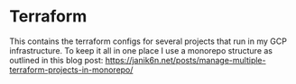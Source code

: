 # Terraform
This contains the terraform configs for several projects that run in my GCP infrastructure. To keep it all in one place I use a monorepo structure as outlined in this blog post: https://janik6n.net/posts/manage-multiple-terraform-projects-in-monorepo/